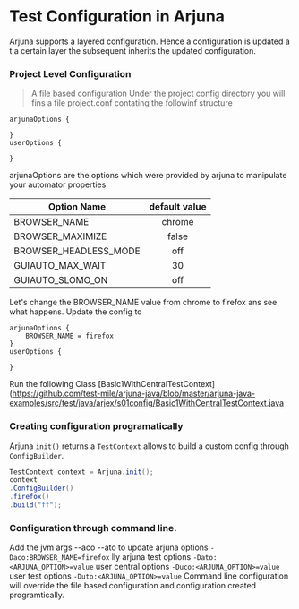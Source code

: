# Test Configuration in Arjuna

Arjuna supports a layered configuration. Hence a configuration is updated a t a certain layer the subsequent inherits the updated configuration.
### Project Level Configuration 
> A file based configuration
Under the project config directory you will fins a file project.conf contating the followinf structure
```
arjunaOptions {

}
userOptions {

}
```
arjunaOptions are the options which were provided by arjuna to manipulate your automator properties

| Option Name        | default value |
| ------------- |:-------------:|
| BROWSER_NAME | chrome |
| BROWSER_MAXIMIZE | false |
| BROWSER_HEADLESS_MODE | off |
| GUIAUTO_MAX_WAIT | 30 |
| GUIAUTO_SLOMO_ON | off|


Let's change the BROWSER_NAME value from chrome to firefox ans see what happens.
Update the config to 
```
arjunaOptions {
    BROWSER_NAME = firefox
}
userOptions {

}
```
Run the following Class
[Basic1WithCentralTestContext](https://github.com/test-mile/arjuna-java/blob/master/arjuna-java-examples/src/test/java/arjex/s01config/Basic1WithCentralTestContext.java

### Creating configuration programatically

Arjuna `init()` returns a `TestContext` allows to build a custom config through `ConfigBuilder`.

```java
TestContext context = Arjuna.init();
context
.ConfigBuilder()
.firefox()
.build("ff");
```

### Configuration through command line.
Add the jvm args --aco --ato to update arjuna options
`-Daco:BROWSER_NAME=firefox`
lly
arjuna test options `-Dato:<ARJUNA_OPTION>=value`
user central options `-Duco:<ARJUNA_OPTION>=value`
user test options `-Duto:<ARJUNA_OPTION>=value`
Command line configuration will override the file based configuration and configuration created programtically.